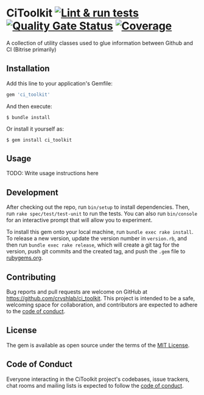 # CiToolkit [![Lint & run tests](https://github.com/crvshlab/ci_toolkit/actions/workflows/lint_and_run_tests.yml/badge.svg)](https://github.com/crvshlab/ci_toolkit/actions/workflows/lint_and_run_tests.yml) [![Quality Gate Status](https://sonarcloud.io/api/project_badges/measure?project=crvshlab_ci_toolkit&metric=alert_status&token=f10d3b754be5144c5acced94b8f2fe8705045db7)](https://sonarcloud.io/dashboard?id=crvshlab_ci_toolkit) [![Coverage](https://sonarcloud.io/api/project_badges/measure?project=crvshlab_ci_toolkit&metric=coverage&token=f10d3b754be5144c5acced94b8f2fe8705045db7)](https://sonarcloud.io/dashboard?id=crvshlab_ci_toolkit) 

A collection of utility classes used to glue information between Github and CI (Bitrise primarily)
## Installation

Add this line to your application's Gemfile:

```ruby
gem 'ci_toolkit'
```

And then execute:

    $ bundle install

Or install it yourself as:

    $ gem install ci_toolkit

## Usage

TODO: Write usage instructions here

## Development

After checking out the repo, run `bin/setup` to install dependencies. Then, run `rake spec/test/test-unit` to run the tests. You can also run `bin/console` for an interactive prompt that will allow you to experiment.

To install this gem onto your local machine, run `bundle exec rake install`. To release a new version, update the version number in `version.rb`, and then run `bundle exec rake release`, which will create a git tag for the version, push git commits and the created tag, and push the `.gem` file to [rubygems.org](https://rubygems.org).

## Contributing

Bug reports and pull requests are welcome on GitHub at https://github.com/crvshlab/ci_toolkit. This project is intended to be a safe, welcoming space for collaboration, and contributors are expected to adhere to the [code of conduct](https://github.com/[USERNAME]/ci_toolkit/blob/master/CODE_OF_CONDUCT.md).

## License

The gem is available as open source under the terms of the [MIT License](https://opensource.org/licenses/MIT).

## Code of Conduct

Everyone interacting in the CiToolkit project's codebases, issue trackers, chat rooms and mailing lists is expected to follow the [code of conduct](https://github.com/[USERNAME]/ci_toolkit/blob/master/CODE_OF_CONDUCT.md).

